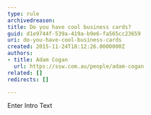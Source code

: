 ```yaml
---
type: rule
archivedreason: 
title: Do you have cool business cards?
guid: d1e9744f-539a-419a-b9e6-fa565cc23659
uri: do-you-have-cool-business-cards
created: 2015-11-24T18:12:26.0000000Z
authors:
- title: Adam Cogan
  url: https://ssw.com.au/people/adam-cogan
related: []
redirects: []

---
```



Enter Intro Text
<br><excerpt class='endintro'></excerpt><br>



